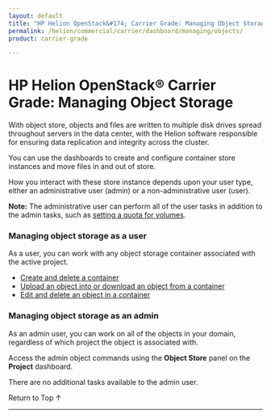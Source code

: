 ```yaml
---
layout: default
title: "HP Helion OpenStack&#174; Carrier Grade: Managing Object Storage"
permalink: /helion/commercial/carrier/dashboard/managing/objects/
product: carrier-grade

---
```

<!--UNDER REVISION-->

<script>

function PageRefresh {
onLoad="window.refresh"
}

PageRefresh();

</script>

<!--
<p style="font-size: small;"> <a href="/helion/commercial/carrier/ga1/install/">&#9664; PREV</a> | <a href="/helion/commercial/carrier/ga1/install-overview/">&#9650; UP</a> | <a href="/helion/commercial/carrier/ga1/">NEXT &#9654;</a></p> 
-->

# HP Helion OpenStack&#174; Carrier Grade: Managing Object Storage

With object store, objects and files are written to multiple disk drives spread throughout servers in the data center, with the Helion software responsible for ensuring data replication and integrity across the cluster.

You can use the dashboards to create and configure container store instances and move files in and out of store. 
<p>How you interact with these store instance depends upon your user type, either an administrative user (admin) or a non-administrative user (user).</p> 

**Note:** The administrative user can perform all of the user tasks in addition to the admin tasks, such as [setting a quota for volumes](/helion/commercial/carrier/dashboard/managing/projects/).

### Managing object storage as a user ###

As a user, you can work with any object storage container associated with the active project. 

* [Create and delete a container](/helion/commercial/carrier/dashboard/managing/container/create/)
* [Upload an object into or download an object from a container](/helion/commercial/carrier/dashboard/managing/container/upload/)
* [Edit and delete an object in a container](/helion/commercial/carrier/dashboard/managing/container/edit/)

### Managing object storage as an admin ###

As an admin user, you can work on all of the objects in your domain, regardless of which project the object is associated with. 

Access the admin object commands using the **Object Store** panel on the **Project** dashboard.

There are no additional tasks available to the admin user.

<a href="#top" style="padding:14px 0px 14px 0px; text-decoration: none;"> Return to Top &#8593; </a>


----
